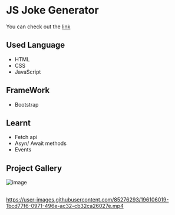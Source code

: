 # JS Joke Generator
You can check out the [link](https://github.com/Jagrati1213/dad-jokes)
## Used Language 
- HTML
- CSS
- JavaScript
## FrameWork 
- Bootstrap
## Learnt
- Fetch api
- Asyn/ Await methods
- Events
## Project Gallery
![image](https://user-images.githubusercontent.com/85276293/196105927-e155aa34-04b3-4a28-a918-58599044e34a.png)
##
https://user-images.githubusercontent.com/85276293/196106019-1bcd77f6-0971-496e-ac32-cb32ca26027e.mp4
